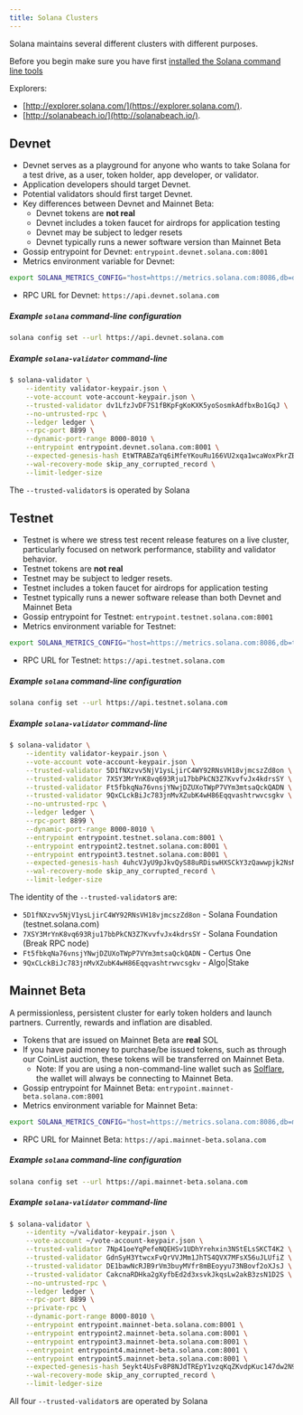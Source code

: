 ```yaml
---
title: Solana Clusters
---
```


Solana maintains several different clusters with different purposes.

Before you begin make sure you have first
[installed the Solana command line tools](cli/install-solana-cli-tools.md)

Explorers:

- [http://explorer.solana.com/](https://explorer.solana.com/).
- [http://solanabeach.io/](http://solanabeach.io/).

## Devnet

- Devnet serves as a playground for anyone who wants to take Solana for a
  test drive, as a user, token holder, app developer, or validator.
- Application developers should target Devnet.
- Potential validators should first target Devnet.
- Key differences between Devnet and Mainnet Beta:
  - Devnet tokens are **not real**
  - Devnet includes a token faucet for airdrops for application testing
  - Devnet may be subject to ledger resets
  - Devnet typically runs a newer software version than Mainnet Beta
- Gossip entrypoint for Devnet: `entrypoint.devnet.solana.com:8001`
- Metrics environment variable for Devnet:

```bash
export SOLANA_METRICS_CONFIG="host=https://metrics.solana.com:8086,db=devnet,u=scratch_writer,p=topsecret"
```

- RPC URL for Devnet: `https://api.devnet.solana.com`

##### Example `solana` command-line configuration

```bash
solana config set --url https://api.devnet.solana.com
```

##### Example `solana-validator` command-line

```bash
$ solana-validator \
    --identity validator-keypair.json \
    --vote-account vote-account-keypair.json \
    --trusted-validator dv1LfzJvDF7S1fBKpFgKoKXK5yoSosmkAdfbxBo1GqJ \
    --no-untrusted-rpc \
    --ledger ledger \
    --rpc-port 8899 \
    --dynamic-port-range 8000-8010 \
    --entrypoint entrypoint.devnet.solana.com:8001 \
    --expected-genesis-hash EtWTRABZaYq6iMfeYKouRu166VU2xqa1wcaWoxPkrZBG \
    --wal-recovery-mode skip_any_corrupted_record \
    --limit-ledger-size
```

The `--trusted-validator`s is operated by Solana

## Testnet

- Testnet is where we stress test recent release features on a live
  cluster, particularly focused on network performance, stability and validator
  behavior.
- Testnet tokens are **not real**
- Testnet may be subject to ledger resets.
- Testnet includes a token faucet for airdrops for application testing
- Testnet typically runs a newer software release than both Devnet and
  Mainnet Beta
- Gossip entrypoint for Testnet: `entrypoint.testnet.solana.com:8001`
- Metrics environment variable for Testnet:

```bash
export SOLANA_METRICS_CONFIG="host=https://metrics.solana.com:8086,db=tds,u=testnet_write,p=c4fa841aa918bf8274e3e2a44d77568d9861b3ea"
```

- RPC URL for Testnet: `https://api.testnet.solana.com`

##### Example `solana` command-line configuration

```bash
solana config set --url https://api.testnet.solana.com
```

##### Example `solana-validator` command-line

```bash
$ solana-validator \
    --identity validator-keypair.json \
    --vote-account vote-account-keypair.json \
    --trusted-validator 5D1fNXzvv5NjV1ysLjirC4WY92RNsVH18vjmcszZd8on \
    --trusted-validator 7XSY3MrYnK8vq693Rju17bbPkCN3Z7KvvfvJx4kdrsSY \
    --trusted-validator Ft5fbkqNa76vnsjYNwjDZUXoTWpP7VYm3mtsaQckQADN \
    --trusted-validator 9QxCLckBiJc783jnMvXZubK4wH86Eqqvashtrwvcsgkv \
    --no-untrusted-rpc \
    --ledger ledger \
    --rpc-port 8899 \
    --dynamic-port-range 8000-8010 \
    --entrypoint entrypoint.testnet.solana.com:8001 \
    --entrypoint entrypoint2.testnet.solana.com:8001 \
    --entrypoint entrypoint3.testnet.solana.com:8001 \
    --expected-genesis-hash 4uhcVJyU9pJkvQyS88uRDiswHXSCkY3zQawwpjk2NsNY \
    --wal-recovery-mode skip_any_corrupted_record \
    --limit-ledger-size
```

The identity of the `--trusted-validator`s are:

- `5D1fNXzvv5NjV1ysLjirC4WY92RNsVH18vjmcszZd8on` - Solana Foundation (testnet.solana.com)
- `7XSY3MrYnK8vq693Rju17bbPkCN3Z7KvvfvJx4kdrsSY` - Solana Foundation (Break RPC node)
- `Ft5fbkqNa76vnsjYNwjDZUXoTWpP7VYm3mtsaQckQADN` - Certus One
- `9QxCLckBiJc783jnMvXZubK4wH86Eqqvashtrwvcsgkv` - Algo|Stake

## Mainnet Beta

A permissionless, persistent cluster for early token holders and launch partners.
Currently, rewards and inflation are disabled.

- Tokens that are issued on Mainnet Beta are **real** SOL
- If you have paid money to purchase/be issued tokens, such as through our
  CoinList auction, these tokens will be transferred on Mainnet Beta.
  - Note: If you are using a non-command-line wallet such as
    [Solflare](wallet-guide/solflare.md),
    the wallet will always be connecting to Mainnet Beta.
- Gossip entrypoint for Mainnet Beta: `entrypoint.mainnet-beta.solana.com:8001`
- Metrics environment variable for Mainnet Beta:

```bash
export SOLANA_METRICS_CONFIG="host=https://metrics.solana.com:8086,db=mainnet-beta,u=mainnet-beta_write,p=password"
```

- RPC URL for Mainnet Beta: `https://api.mainnet-beta.solana.com`

##### Example `solana` command-line configuration

```bash
solana config set --url https://api.mainnet-beta.solana.com
```

##### Example `solana-validator` command-line

```bash
$ solana-validator \
    --identity ~/validator-keypair.json \
    --vote-account ~/vote-account-keypair.json \
    --trusted-validator 7Np41oeYqPefeNQEHSv1UDhYrehxin3NStELsSKCT4K2 \
    --trusted-validator GdnSyH3YtwcxFvQrVVJMm1JhTS4QVX7MFsX56uJLUfiZ \
    --trusted-validator DE1bawNcRJB9rVm3buyMVfr8mBEoyyu73NBovf2oXJsJ \
    --trusted-validator CakcnaRDHka2gXyfbEd2d3xsvkJkqsLw2akB3zsN1D2S \
    --no-untrusted-rpc \
    --ledger ledger \
    --rpc-port 8899 \
    --private-rpc \
    --dynamic-port-range 8000-8010 \
    --entrypoint entrypoint.mainnet-beta.solana.com:8001 \
    --entrypoint entrypoint2.mainnet-beta.solana.com:8001 \
    --entrypoint entrypoint3.mainnet-beta.solana.com:8001 \
    --entrypoint entrypoint4.mainnet-beta.solana.com:8001 \
    --entrypoint entrypoint5.mainnet-beta.solana.com:8001 \
    --expected-genesis-hash 5eykt4UsFv8P8NJdTREpY1vzqKqZKvdpKuc147dw2N9d \
    --wal-recovery-mode skip_any_corrupted_record \
    --limit-ledger-size
```

All four `--trusted-validator`s are operated by Solana
